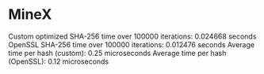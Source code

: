 # MineX

Custom optimized SHA-256 time over 100000 iterations: 0.024668 seconds
OpenSSL SHA-256 time over 100000 iterations: 0.012476 seconds
Average time per hash (custom): 0.25 microseconds
Average time per hash (OpenSSL): 0.12 microseconds